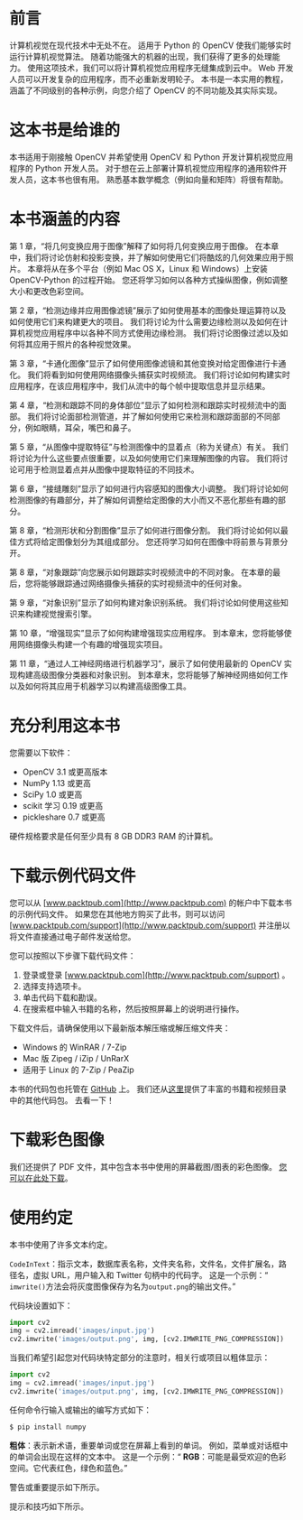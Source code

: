 # 前言

计算机视觉在现代技术中无处不在。 适用于 Python 的 OpenCV 使我们能够实时运行计算机视觉算法。 随着功能强大的机器的出现，我们获得了更多的处理能力。 使用这项技术，我们可以将计算机视觉应用程序无缝集成到云中。 Web 开发人员可以开发复杂的应用程序，而不必重新发明轮子。 本书是一本实用的教程，涵盖了不同级别的各种示例，向您介绍了 OpenCV 的不同功能及其实际实现。

# 这本书是给谁的

本书适用于刚接触 OpenCV 并希望使用 OpenCV 和 Python 开发计算机视觉应用程序的 Python 开发人员。 对于想在云上部署计算机视觉应用程序的通用软件开发人员，这本书也很有用。 熟悉基本数学概念（例如向量和矩阵）将很有帮助。

# 本书涵盖的内容

第 1 章，“将几何变换应用于图像”解释了如何将几何变换应用于图像。 在本章中，我们将讨论仿射和投影变换，并了解如何使用它们将酷炫的几何效果应用于照片。 本章将从在多个平台（例如 Mac OS X，Linux 和 Windows）上安装 OpenCV-Python 的过程开始。 您还将学习如何以各种方式操纵图像，例如调整大小和更改色彩空间。

第 2 章，“检测边缘并应用图像滤镜”展示了如何使用基本的图像处理运算符以及如何使用它们来构建更大的项目。 我们将讨论为什么需要边缘检测以及如何在计算机视觉应用程序中以各种不同方式使用边缘检测。 我们将讨论图像过滤以及如何将其应用于照片的各种视觉效果。

第 3 章，“卡通化图像”显示了如何使用图像滤镜和其他变换对给定图像进行卡通化。 我们将看到如何使用网络摄像头捕获实时视频流。 我们将讨论如何构建实时应用程序，在该应用程序中，我们从流中的每个帧中提取信息并显示结果。

第 4 章，“检测和跟踪不同的身体部位”显示了如何检测和跟踪实时视频流中的面部。 我们将讨论面部检测管道，并了解如何使用它来检测和跟踪面部的不同部分，例如眼睛，耳朵，嘴巴和鼻子。

第 5 章，“从图像中提取特征”与检测图像中的显着点（称为关键点）有关。 我们将讨论为什么这些要点很重要，以及如何使用它们来理解图像的内容。 我们将讨论可用于检测显着点并从图像中提取特征的不同技术。

第 6 章，“接缝雕刻”显示了如何进行内容感知的图像大小调整。 我们将讨论如何检测图像的有趣部分，并了解如何调整给定图像的大小而又不恶化那些有趣的部分。

第 8 章，“检测形状和分割图像”显示了如何进行图像分割。 我们将讨论如何以最佳方式将给定图像划分为其组成部分。 您还将学习如何在图像中将前景与背景分开。

第 8 章，“对象跟踪”向您展示如何跟踪实时视频流中的不同对象。 在本章的最后，您将能够跟踪通过网络摄像头捕获的实时视频流中的任何对象。

第 9 章，“对象识别”显示了如何构建对象识别系统。 我们将讨论如何使用这些知识来构建视觉搜索引擎。

第 10 章，“增强现实”显示了如何构建增强现实应用程序。 到本章末，您将能够使用网络摄像头构建一个有趣的增强现实项目。

第 11 章，“通过人工神经网络进行机器学习”，展示了如何使用最新的 OpenCV 实现构建高级图像分类器和对象识别。 到本章末，您将能够了解神经网络如何工作以及如何将其应用于机器学习以构建高级图像工具。

# 充分利用这本书

您需要以下软件：

*   OpenCV 3.1 或更高版本
*   NumPy 1.13 或更高
*   SciPy 1.0 或更高
*   scikit 学习 0.19 或更高
*   pickleshare 0.7 或更高

硬件规格要求是任何至少具有 8 GB DDR3 RAM 的计算机。

# 下载示例代码文件

您可以从 [www.packtpub.com](http://www.packtpub.com) 的帐户中下载本书的示例代码文件。 如果您在其他地方购买了此书，则可以访问 [www.packtpub.com/support](http://www.packtpub.com/support) 并注册以将文件直接通过电子邮件发送给您。

您可以按照以下步骤下载代码文件：

1.  登录或登录 [www.packtpub.com](http://www.packtpub.com/support) 。
2.  选择支持选项卡。
3.  单击代码下载和勘误。
4.  在搜索框中输入书籍的名称，然后按照屏幕上的说明进行操作。

下载文件后，请确保使用以下最新版本解压缩或解压缩文件夹：

*   Windows 的 WinRAR / 7-Zip
*   Mac 版 Zipeg / iZip / UnRarX
*   适用于 Linux 的 7-Zip / PeaZip

本书的代码包也托管在 [GitHub](https://github.com/PacktPublishing/OpenCV-3-x-with-Python-By-Example) 上。 我们还从[这里](https://github.com/PacktPublishing/)提供了丰富的书籍和视频目录中的其他代码包。 去看一下！

# 下载彩色图像

我们还提供了 PDF 文件，其中包含本书中使用的屏幕截图/图表的彩色图像。 [您可以在此处下载](http://www.packtpub.com/sites/default/files/downloads/OpenCV3xwithPythonByExample_ColorImages.pdf)。

# 使用约定

本书中使用了许多文本约定。

`CodeInText`：指示文本，数据库表名称，文件夹名称，文件名，文件扩展名，路径名，虚拟 URL，用户输入和 Twitter 句柄中的代码字。 这是一个示例：“ `imwrite()`方法会将灰度图像保存为名为`output.png`的输出文件。”

代码块设置如下：

```py
import cv2
img = cv2.imread('images/input.jpg')
cv2.imwrite('images/output.png', img, [cv2.IMWRITE_PNG_COMPRESSION])
```

当我们希望引起您对代码块特定部分的注意时，相关行或项目以粗体显示：

```py
import cv2
img = cv2.imread('images/input.jpg')
cv2.imwrite('images/output.png', img, [cv2.IMWRITE_PNG_COMPRESSION])
```

任何命令行输入或输出的编写方式如下：

```py
$ pip install numpy
```

**粗体**：表示新术语，重要单词或您在屏幕上看到的单词。 例如，菜单或对话框中的单词会出现在这样的文本中。 这是一个示例：“ **RGB**：可能是最受欢迎的色彩空间。它代表红色，绿色和蓝色。”

警告或重要提示如下所示。

提示和技巧如下所示。